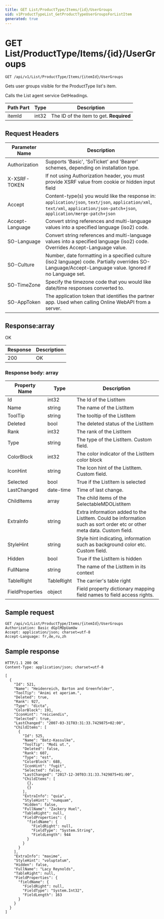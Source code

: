 ```yaml
---
title: GET List/ProductType/Items/{id}/UserGroups
uid: v1ProductTypeList_GetProductTypeUserGroupsForListItem
generated: true
---
```


# GET List/ProductType/Items/{id}/UserGroups

```http
GET /api/v1/List/ProductType/Items/{itemId}/UserGroups
```

Gets user groups visible for the ProductType list's item.


Calls the List agent service GetHeadings.





| Path Part | Type | Description |
|-----------|------|-------------|
| itemId | int32 | The ID of the item to get. **Required** |



## Request Headers

| Parameter Name | Description |
|----------------|-------------|
| Authorization  | Supports 'Basic', 'SoTicket' and 'Bearer' schemes, depending on installation type. |
| X-XSRF-TOKEN   | If not using Authorization header, you must provide XSRF value from cookie or hidden input field |
| Accept         | Content-type(s) you would like the response in: `application/json`, `text/json`, `application/xml`, `text/xml`, `application/json-patch+json`, `application/merge-patch+json` |
| Accept-Language | Convert string references and multi-language values into a specified language (iso2) code. |
| SO-Language | Convert string references and multi-language values into a specified language (iso2) code. Overrides Accept-Language value. |
| SO-Culture | Number, date formatting in a specified culture (iso2 language) code. Partially overrides SO-Language/Accept-Language value. Ignored if no Language set. |
| SO-TimeZone | Specify the timezone code that you would like date/time responses converted to. |
| SO-AppToken | The application token that identifies the partner app. Used when calling Online WebAPI from a server. |


## Response:array

OK

| Response | Description |
|----------------|-------------|
| 200 | OK |

### Response body: array

| Property Name | Type |  Description |
|----------------|------|--------------|
| Id | int32 | The Id of the ListItem |
| Name | string | The name of the ListItem |
| ToolTip | string | The tooltip of the ListItem |
| Deleted | bool | The deleted status of the ListItem |
| Rank | int32 | The rank of the ListItem |
| Type | string | The type of the ListItem. Custom field. |
| ColorBlock | int32 | The color indicator of the ListItem color block |
| IconHint | string | The Icon hint of the ListItem. Custom field. |
| Selected | bool | True if the ListItem is selected |
| LastChanged | date-time | Time of last change. |
| ChildItems | array | The child items of the SelectableMDOListItem |
| ExtraInfo | string | Extra information added to the ListItem. Could be information such as sort order etc or other meta data. Custom field. |
| StyleHint | string | Style hint indicating, information such as background color etc. Custom field. |
| Hidden | bool | True if the ListItem is hidden |
| FullName | string | The name of the ListItem in its context |
| TableRight | TableRight | The carrier's table right |
| FieldProperties | object | Field property dictionary mapping field names to field access rights. |

## Sample request

```http!
GET /api/v1/List/ProductType/Items/{itemId}/UserGroups
Authorization: Basic dGplMDpUamUw
Accept: application/json; charset=utf-8
Accept-Language: fr,de,ru,zh
```

## Sample response

```http_
HTTP/1.1 200 OK
Content-Type: application/json; charset=utf-8

[
  {
    "Id": 521,
    "Name": "Heidenreich, Barton and Greenfelder",
    "ToolTip": "Animi et aperiam.",
    "Deleted": true,
    "Rank": 927,
    "Type": "dicta",
    "ColorBlock": 191,
    "IconHint": "reiciendis",
    "Selected": true,
    "LastChanged": "2007-03-31T03:31:33.7429875+02:00",
    "ChildItems": [
      {
        "Id": 525,
        "Name": "Batz-Kassulke",
        "ToolTip": "Modi ut.",
        "Deleted": false,
        "Rank": 607,
        "Type": "est",
        "ColorBlock": 688,
        "IconHint": "fugit",
        "Selected": false,
        "LastChanged": "2017-12-30T03:31:33.7429875+01:00",
        "ChildItems": [
          {},
          {}
        ],
        "ExtraInfo": "quia",
        "StyleHint": "numquam",
        "Hidden": false,
        "FullName": "Zackery Huel",
        "TableRight": null,
        "FieldProperties": {
          "fieldName": {
            "FieldRight": null,
            "FieldType": "System.String",
            "FieldLength": 944
          }
        }
      }
    ],
    "ExtraInfo": "maxime",
    "StyleHint": "voluptatum",
    "Hidden": false,
    "FullName": "Lacy Reynolds",
    "TableRight": null,
    "FieldProperties": {
      "fieldName": {
        "FieldRight": null,
        "FieldType": "System.Int32",
        "FieldLength": 163
      }
    }
  }
]
```